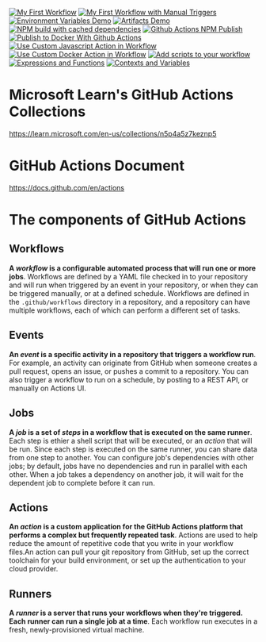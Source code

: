 [![My First Workflow](https://github.com/CynicDog/github-actions-demo/actions/workflows/MS_LEARN_1_my_first_workflow.yml/badge.svg)](https://github.com/CynicDog/github-actions-demo/actions/workflows/MS_LEARN_1_my_first_workflow.yml)
[![My First Workflow with Manual Triggers](https://github.com/CynicDog/github-actions-demo/actions/workflows/MS_LEARN_2_workflow_with_manual_trigger.yml/badge.svg)](https://github.com/CynicDog/github-actions-demo/actions/workflows/MS_LEARN_2_workflow_with_manual_trigger.yml)
[![Environment Variables Demo](https://github.com/CynicDog/github-actions-demo/actions/workflows/MS_LEARN_3_environment_variables.yml/badge.svg)](https://github.com/CynicDog/github-actions-demo/actions/workflows/MS_LEARN_3_environment_variables.yml)
[![Artifacts Demo](https://github.com/CynicDog/github-actions-demo/actions/workflows/MS_LEARN_4_artifacts.yml/badge.svg)](https://github.com/CynicDog/github-actions-demo/actions/workflows/MS_LEARN_4_artifacts.yml)
[![NPM build with cached dependencies](https://github.com/CynicDog/github-actions-demo/actions/workflows/MS_LEARN_5_npm_build_with_cached_dependencies.yml/badge.svg)](https://github.com/CynicDog/github-actions-demo/actions/workflows/MS_LEARN_5_npm_build_with_cached_dependencies.yml)
[![Github Actions NPM Publish](https://github.com/CynicDog/github-actions-demo/actions/workflows/MS_LEARN_6_npm_publish_with_github_actions.yml/badge.svg)](https://github.com/CynicDog/github-actions-demo/actions/workflows/MS_LEARN_6_npm_publish_with_github_actions.yml)
[![Publish to Docker With Github Actions](https://github.com/CynicDog/github-actions-demo/actions/workflows/MS_LEARN_7_docker_image_publish_with_github_actions.yml/badge.svg)](https://github.com/CynicDog/github-actions-demo/actions/workflows/MS_LEARN_7_docker_image_publish_with_github_actions.yml)
[![Use Custom Javascript Action in Workflow](https://github.com/CynicDog/github-actions-demo/actions/workflows/MS_LEARN_8_javascript_action_workflow.yml/badge.svg)](https://github.com/CynicDog/github-actions-demo/actions/workflows/MS_LEARN_8_javascript_action_workflow.yml)
[![Use Custom Docker Action in Workflow](https://github.com/CynicDog/github-actions-demo/actions/workflows/MS_LEARN_9_docker_action_workflow.yml/badge.svg)](https://github.com/CynicDog/github-actions-demo/actions/workflows/MS_LEARN_9_docker_action_workflow.yml)
[![Add scripts to your workflow](https://github.com/CynicDog/github-actions-demo/actions/workflows/GITHUB_DOC_1_add_scripts_to_workflow.yml/badge.svg)](https://github.com/CynicDog/github-actions-demo/actions/workflows/GITHUB_DOC_1_add_scripts_to_workflow.yml)
[![Expressions and Functions](https://github.com/CynicDog/github-actions-demo/actions/workflows/GITHUB_DOC_2_expressions_and_functions.yml/badge.svg)](https://github.com/CynicDog/github-actions-demo/actions/workflows/GITHUB_DOC_2_expressions_and_functions.yml)
[![Contexts and Variables](https://github.com/CynicDog/github-actions-demo/actions/workflows/GITHUB_DOC_3_contexts_and_variables.yml/badge.svg)](https://github.com/CynicDog/github-actions-demo/actions/workflows/GITHUB_DOC_3_contexts_and_variables.yml)

# Microsoft Learn's GitHub Actions Collections  
https://learn.microsoft.com/en-us/collections/n5p4a5z7keznp5

# GitHub Actions Document 
https://docs.github.com/en/actions

# The components of GitHub Actions 
## Workflows 
**A *workflow* is a configurable automated process that will run one or more jobs**. Workflows are defined by a YAML file checked in to your repository and will run when triggered by an event in your repository, or when they can be triggered manually, or at a defined schedule. 
Workflows are defined in the `.github/workflows` directory in a repository, and a repository can have multiple workflows, each of  which can perform a different set of tasks. 

## Events 
**An *event* is a specific activity in a repository that triggers a workflow run**. For example, an activity can originate from GitHub when someone creates a pull request, opens an issue, or pushes a commit to a repository. You can also trigger a workflow to run on a schedule, by posting to a REST API, or manually on Actions UI.

## Jobs
**A *job* is a set of *steps* in a workflow that is executed on the same runner**. Each step is ethier a shell script that will be executed, or an *action* that will be run. Since each step is executed on the same runner, you can share data from one step to another. 
You can configure job's dependencies with other jobs; by default, jobs have no dependencies and run in parallel with each other. When a job takes a dependency on another job, it will wait for the dependent job to complete before it can run. 

## Actions 
**An *action* is a custom application for the GitHub Actions platform that performs a complex but frequently repeated task**. Actions are used to help reduce the amount of repetitive code that you write in your workflow files.An action can pull your git repository from GitHub, set up the correct toolchain for your  build environment, or set up the authentication to your cloud provider. 

## Runners 
**A *runner* is a server that runs your workflows when they're triggered. Each runner can run a single job at a time**. Each workflow run executes in a fresh, newly-provisioned virtual machine. 
